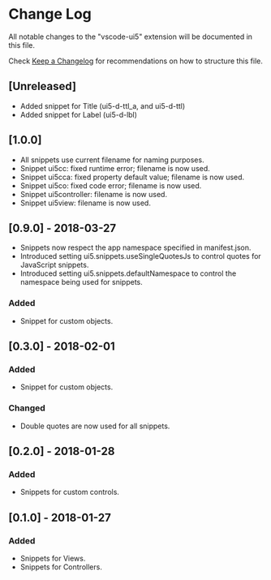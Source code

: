 # Change Log
All notable changes to the "vscode-ui5" extension will be documented in this file.

Check [Keep a Changelog](http://keepachangelog.com/) for recommendations on how to structure this file.

## [Unreleased]
- Added snippet for Title (ui5-d-ttl_a, and ui5-d-ttl)
- Added snippet for Label (ui5-d-lbl)

## [1.0.0]
- All snippets use current filename for naming purposes.
- Snippet ui5cc: fixed runtime error; filename is now used.
- Snippet ui5cca: fixed property default value; filename is now used.
- Snippet ui5co: fixed code error; filename is now used.
- Snippet ui5controller: filename is now used.
- Snippet ui5view: filename is now used.

## [0.9.0] - 2018-03-27
- Snippets now respect the app namespace specified in manifest.json.
- Introduced setting ui5.snippets.useSingleQuotesJs to control quotes for JavaScript snippets.
- Introduced setting ui5.snippets.defaultNamespace to control the namespace being used for snippets.

### Added
- Snippet for custom objects.

## [0.3.0] - 2018-02-01

### Added
- Snippet for custom objects.

### Changed
- Double quotes are now used for all snippets.

## [0.2.0] - 2018-01-28

### Added
- Snippets for custom controls.

## [0.1.0] - 2018-01-27

### Added
- Snippets for Views.
- Snippets for Controllers.